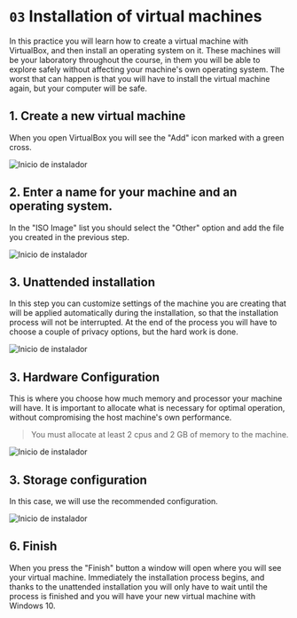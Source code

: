 # `03` Installation of virtual machines

In this practice you will learn how to create a virtual machine with VirtualBox, and then install an operating system on it. These machines will be your laboratory throughout the course, in them you will be able to explore safely without affecting your machine's own operating system. The worst that can happen is that you will have to install the virtual machine again, but your computer will be safe.

## 1. Create a new virtual machine

When you open VirtualBox you will see the "Add" icon marked with a green cross.

![Inicio de instalador](../../.learn/assets/createvm0.png)

## 2. Enter a name for your machine and an operating system.

In the "ISO Image" list you should select the "Other" option and add the file you created in the previous step.

![Inicio de instalador](../../.learn/assets/createvm1.png)

## 3. Unattended installation

In this step you can customize settings of the machine you are creating that will be applied automatically during the installation, so that the installation process will not be interrupted. At the end of the process you will have to choose a couple of privacy options, but the hard work is done.

![Inicio de instalador](../../.learn/assets/createvm2.png)

## 3. Hardware Configuration

This is where you choose how much memory and processor your machine will have. It is important to allocate what is necessary for optimal operation, without compromising the host machine's own performance.

>You must allocate at least 2 cpus and 2 GB of memory to the machine.

![Inicio de instalador](../../.learn/assets/createvm3.png)

## 3. Storage configuration

In this case, we will use the recommended configuration.

![Inicio de instalador](../../.learn/assets/createvm4.png)

## 6. Finish

When you press the "Finish" button a window will open where you will see your virtual machine. Immediately the installation process begins, and thanks to the unattended installation you will only have to wait until the process is finished and you will have your new virtual machine with Windows 10.
